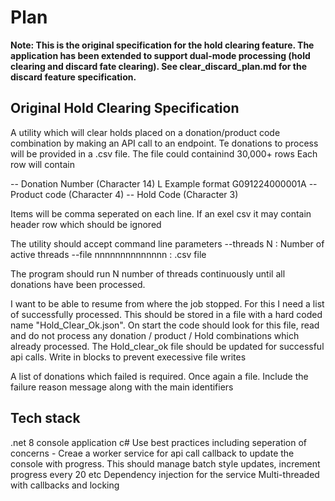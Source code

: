 # Plan

**Note: This is the original specification for the hold clearing feature. The application has been extended to support dual-mode processing (hold clearing and discard fate clearing). See clear_discard_plan.md for the discard feature specification.**

## Original Hold Clearing Specification

A utility which will clear holds placed on a donation/product code combination by making an API call to an endpoint.
Te donations to process will be provided in a .csv file.
The file could containind 30,000+ rows
Each row will contain

-- Donation Number (Character 14) L Example format G091224000001A
-- Product code (Character 4)
-- Hold Code (Character 3)

Items will be comma seperated on each line.  If an exel csv it may contain header row which should be ignored 

The utility should accept command line parameters
--threads N : Number of active threads
--file nnnnnnnnnnnnnn : .csv file

The program should run N number of threads continuously until all donations have been processed.

I want to be able to resume from where the job stopped.  For this I need a list of successfully processed. This should be stored in a file with a hard coded name "Hold_Clear_Ok.json". On start the code should look for this file, read and do not process any donation / product / Hold combinations which already processed.  The Hold_clear_ok file should be updated for successful api calls.  Write in blocks to prevent execessive file writes

A list of donations which failed is required.  Once again a file.  Include the failure reason message along with the main identifiers

## Tech stack
.net 8 console application
c#
Use best practices including seperation of concerns - Creae a worker service for api call
callback to update the console with progress.  This should manage batch style updates, increment progress every 20 etc
Dependency injection for the service
Multi-threaded with callbacks and locking

